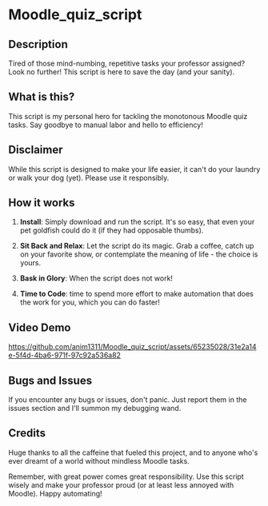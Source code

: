 # Moodle_quiz_script

## Description

Tired of those mind-numbing, repetitive tasks your professor assigned? Look no further! This script is here to save the day (and your sanity).

## What is this?

This script is my personal hero for tackling the monotonous Moodle quiz tasks. Say goodbye to manual labor and hello to efficiency!

## Disclaimer

While this script is designed to make your life easier, it can't do your laundry or walk your dog (yet). Please use it responsibly.

## How it works

1. **Install**: Simply download and run the script. It's so easy, that even your pet goldfish could do it (if they had opposable thumbs).

2. **Sit Back and Relax**: Let the script do its magic. Grab a coffee, catch up on your favorite show, or contemplate the meaning of life - the choice is yours.

3. **Bask in Glory**: When the script does not work!

4. **Time to Code**: time to spend more effort to make automation that does the work for you, which you can do faster!

## Video Demo

https://github.com/anim1311/Moodle_quiz_script/assets/65235028/31e2a14e-5f4d-4ba6-971f-97c92a536a82


## Bugs and Issues

If you encounter any bugs or issues, don't panic. Just report them in the issues section and I'll summon my debugging wand.

## Credits

Huge thanks to all the caffeine that fueled this project, and to anyone who's ever dreamt of a world without mindless Moodle tasks.


Remember, with great power comes great responsibility. Use this script wisely and make your professor proud (or at least less annoyed with Moodle). Happy automating!




